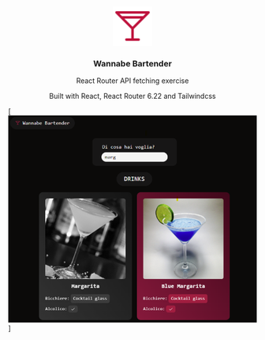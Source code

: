 <!-- PROJECT LOGO -->
<br />
<div align="center">
  <a href="https://github.com/angiejo21/wannabe-bartender">
    <img src="./public/logo.svg" alt="Logo" width="80" height="80">
  </a>

<h3 align="center">Wannabe Bartender</h3>

  <p align="center">
   React Router API fetching exercise
  </p>

   <p>Built with React, React Router 6.22 and Tailwindcss</p>

</div>

[![Product Name Screen Shot][product-screenshot]]

[product-screenshot]: ./screenshot.png
